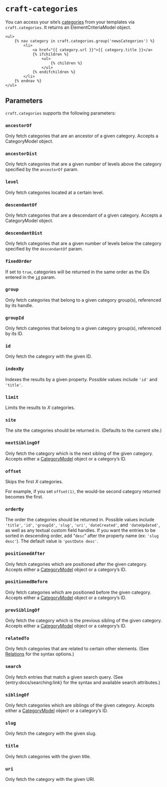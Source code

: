 `craft-categories`
==================

You can access your site’s [categories](/en/categories.md) from your templates via `craft.categories`. It returns an ElementCriteriaModel object.

```twig
<ul>
    {% nav category in craft.categories.group('newsCategories') %}
        <li>
            <a href="{{ category.url }}">{{ category.title }}</a>
            {% ifchildren %}
                <ul>
                    {% children %}
                </ul>
            {% endifchildren %}
        </li>
    {% endnav %}
</ul>
```

## Parameters

`craft.categories` supports the following parameters:

### `ancestorOf`

Only fetch categories that are an ancestor of a given category. Accepts a CategoryModel object.

### `ancestorDist`

Only fetch categories that are a given number of levels above the category specified by the `ancestorOf` param.

### `level`

Only fetch categories located at a certain level.

### `descendantOf`

Only fetch categories that are a descendant of a given category. Accepts a CategoryModel object.

### `descendantDist`

Only fetch categories that are a given number of levels below the category specified by the `descendantOf` param.

### `fixedOrder`

If set to `true`, categories will be returned in the same order as the IDs entered in the [`id`](#id) param.

### `group`

Only fetch categories that belong to a given category group(s), referenced by its handle.

### `groupId`

Only fetch categories that belong to a given category group(s), referenced by its ID.

### `id`

Only fetch the category with the given ID.

### `indexBy`

Indexes the results by a given property. Possible values include `'id'` and `'title'`.

### `limit`

Limits the results to *X* categories.

### `site`

The site the categories should be returned in. (Defaults to the current site.)

### `nextSiblingOf`

Only fetch the category which is the next sibling of the given category. Accepts either a [CategoryModel](/en/templating/categorymodel) object or a category’s ID.

### `offset`

Skips the first *X* categories.

For example, if you set `offset(1)`, the would-be second category returned becomes the first.

### `orderBy`

The order the categories should be returned in. Possible values include `'title'`, `'id'`, `'groupId'`, `'slug'`, `'uri'`, `'dateCreated'`, and `'dateUpdated'`, as well as any textual custom field handles. If you want the entries to be sorted in descending order, add “`desc`” after the property name (ex: `'slug desc'`). The default value is `'postDate desc'`.

### `positionedAfter`

Only fetch categories which are positioned after the given category. Accepts either a [CategoryModel](/en/templating/categorymodel) object or a category’s ID.

### `positionedBefore`

Only fetch categories which are positioned before the given category. Accepts either a [CategoryModel](/en/templating/categorymodel) object or a category’s ID.

### `prevSiblingOf`

Only fetch the category which is the previous sibling of the given category. Accepts either a [CategoryModel](/en/templating/categorymodel) object or a category’s ID.

### `relatedTo`

Only fetch categories that are related to certain other elements. (See [Relations](/en/relations.md) for the syntax options.)

### `search`

Only fetch entries that match a given search query. (See {entry:docs/searching:link} for the syntax and available search attributes.)

### `siblingOf`

Only fetch categories which are siblings of the given category. Accepts either a [CategoryModel](/en/templating/categorymodel) object or a category’s ID.

### `slug`

Only fetch the category with the given slug.

### `title`

Only fetch categories with the given title.

### `uri`

Only fetch the category with the given URI.